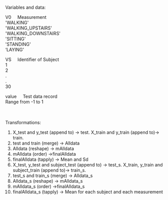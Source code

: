 Variables and data:

V0  &nbsp;&nbsp;&nbsp;    Measurement<br>
   'WALKING'<br>
   'WALKING_UPSTAIRS'<br>
   'WALKING_DOWNSTAIRS'<br>
   'SITTING'<br>
   'STANDING'<br>
   ‘LAYING'<br>
   
VS   &nbsp;&nbsp;&nbsp;   Identifier of Subject<br>
   1<br>
   2<br>
   .<br>
   .<br>
   30<br>
   
value   &nbsp;&nbsp;&nbsp;   Test data record<br>
   Range from -1 to 1<br><br><br>
   
   
Transformations:

1. X_test and y_test (append to) -> test. X_train and y_train (append to)-> train. 
2. test and train (merge) -> Alldata
3. Alldata (reshape) -> mAlldata
4. mAlldata (order) ->finalAlldata
5. finalAlldata (tapply) -> Mean and Sd
6. X_test, y_test and subject_test (append to) -> test_s. X_train, y_train and subject_train (append to)-> train_s.
7. test_s and train_s (merge) -> Alldata_s
8. Alldata_s (reshape) -> mAlldata_s
9. mAlldata_s (order) ->finalAlldata_s
10. finalAlldata_s (tapply) -> Mean for each subject and each measurement
